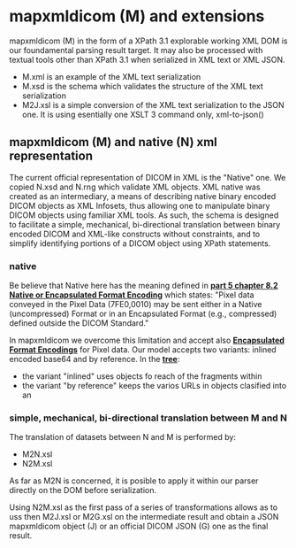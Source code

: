# mapxmldicom (M) and extensions

mapxmldicom (M) in the form of a XPath 3.1 explorable working XML DOM is our foundamental parsing result target.
It may also be processed with textual tools other than XPath 3.1 when serialized in XML text or XML JSON.

- M.xml is an example of the XML text serialization
- M.xsd is the schema which validates the structure of the XML text serialization
- M2J.xsl is a simple conversion of the XML text serialization to the JSON one. It is using esentially one XSLT 3 command only, xml-to-json() 

## mapxmldicom (M) and native (N) xml representation

The current official representation of DICOM in XML is the "Native" one. We copied N.xsd and N.rng which validate  XML objects. XML native was created as an intermediary, a means of describing native binary encoded DICOM objects as XML Infosets, thus allowing one to manipulate binary DICOM objects using familiar XML tools. As such, the schema is designed to facilitate a simple, mechanical, bi-directional translation between binary encoded DICOM and XML-like constructs without constraints, and to simplify identifying portions of a DICOM object using XPath statements.

### native

Be believe that Native here has the meaning defined in __[part 5 chapter 8.2 Native or Encapsulated Format Encoding](http://dicom.nema.org/medical/dicom/current/output/html/part05.html#sect_8.2)__ which states: "Pixel data conveyed in the Pixel Data (7FE0,0010) may be sent either in a Native (uncompressed) Format or in an Encapsulated Format (e.g., compressed) defined outside the DICOM Standard."

In mapxmldicom we overcome this limitation and accept also __[Encapsulated Format Encodings](http://dicom.nema.org/medical/dicom/current/output/html/part05.html#sect_A.4)__ for Pixel data. Our model accepts two variants: inlined encoded base64 and by reference. In the __[tree](https://github.com/jacquesfauquex/DICOM_contextualizedKey-values/tree/master/mapxmldicom)__:
- the variant "inlined" uses objects <string3> fo reach of the fragments within <array2>
- the variant "by reference" keeps the varios URLs in objects <string5> clasified into an <array4>
  
### simple, mechanical, bi-directional translation between M and N

The translation of datasets between N and M is performed by:
- M2N.xsl
- N2M.xsl

As far as M2N is concerned, it is posible to apply it within our parser directly on the DOM before serialization.

Using N2M.xsl as the first pass of a series of transformations allows as to uss then M2J.xsl or M2G.xsl on the intermediate result and obtain a JSON mapxmldicom object (J) or an official DICOM JSON (G) one as the final result.






